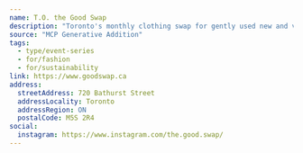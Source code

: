 ```yaml
---
name: T.O. the Good Swap
description: "Toronto's monthly clothing swap for gently used new and vintage clothing. All genders. All bodies. All ages. All are welcome. Swap for a more sustainable and ethical fashion lifestyle."
source: "MCP Generative Addition"
tags:
  - type/event-series
  - for/fashion
  - for/sustainability
link: https://www.goodswap.ca
address:
  streetAddress: 720 Bathurst Street
  addressLocality: Toronto
  addressRegion: ON
  postalCode: M5S 2R4
social:
  instagram: https://www.instagram.com/the.good.swap/
---
```

